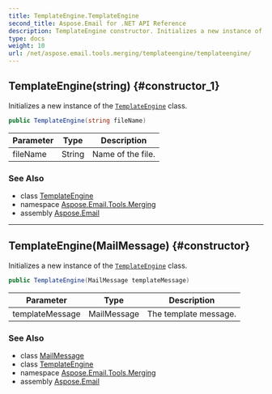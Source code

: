 ```yaml
---
title: TemplateEngine.TemplateEngine
second_title: Aspose.Email for .NET API Reference
description: TemplateEngine constructor. Initializes a new instance of the TemplateEngine class
type: docs
weight: 10
url: /net/aspose.email.tools.merging/templateengine/templateengine/
---
```

## TemplateEngine(string) {#constructor_1}

Initializes a new instance of the [`TemplateEngine`](../) class.

```csharp
public TemplateEngine(string fileName)
```

| Parameter | Type | Description |
| --- | --- | --- |
| fileName | String | Name of the file. |

### See Also

* class [TemplateEngine](../)
* namespace [Aspose.Email.Tools.Merging](../../templateengine/)
* assembly [Aspose.Email](../../../)

---

## TemplateEngine(MailMessage) {#constructor}

Initializes a new instance of the [`TemplateEngine`](../) class.

```csharp
public TemplateEngine(MailMessage templateMessage)
```

| Parameter | Type | Description |
| --- | --- | --- |
| templateMessage | MailMessage | The template message. |

### See Also

* class [MailMessage](../../../aspose.email/mailmessage/)
* class [TemplateEngine](../)
* namespace [Aspose.Email.Tools.Merging](../../templateengine/)
* assembly [Aspose.Email](../../../)


